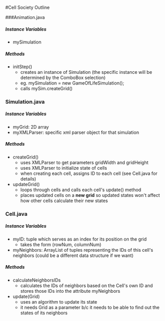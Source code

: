 #Cell Society Outline

###Animation.java

##### Instance Variables
  * mySimulation
  
##### Methods

  * initStep()
	  * creates an instance of Simulation (the specific instance will be determined by the ComboBox selection)
      * eg. mySimulation = new GameOfLifeSimulation();
	  * calls mySim.createGrid()
	  
### Simulation.java
##### Instance Variables
  * myGrid: 2D array
  * myXMLParser: specific xml parser object for that simulation
  
##### Methods
  * createGrid()
	  * uses XMLParser to get parameters gridWidth and gridHeight
	  * uses XMLParser to initialize state of cells
	  * when creating each cell, assigns ID to each cell (see Cell.java for details)
  * updateGrid()
	  * loops through cells and calls each cell's update() method
	  * places updated cells on a **new grid** so updated states won't affect how other cells calculate their new states

### Cell.java
##### Instance Variables
  * myID:  tuple which serves as an index for its position on the grid 
	  * takes the form (rowNum, columnNum)
  * myNeighbors: ArrayList of tuples representing the IDs of this cell's neighbors (could be a different data structure if we want)
  
##### Methods
  * calculateNeighborsIDs
	  * calculates the IDs of neighbors based on the Cell's own ID and stores those IDs into the attribute myNeighbors
  * update(Grid)
	  * uses an algorithm to update its state
	  * it needs Grid as a parameter b/c it needs to be able to find out the states of its neighbors
